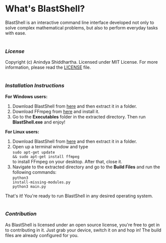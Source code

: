 # **What's BlastShell?**
BlastShell is an interactive command line interface developed not only to solve complex mathematical problems, but also to perform everyday tasks with ease.
<br><br>

### **_License_**
Copyright (c) Anindya Shiddhartha. Licensed under MIT License. For more information, please read the [LICENSE](LICENSE) file.
<br><br>

### **_Installation Instructions_**

**For Windows users:**
 1. Download BlastShell from [here](https://github.com/shiddharth/BlastShell/archive/master.zip) and then extract it in a folder.
 2. Download FFmpeg from [here](https://ffmpeg.org/download.html) and install it.
 3. Go to the **Executables** folder in the extracted directory. Then run **BlastShell.exe** and enjoy!

**For Linux users:**
 1. Download BlastShell from [here](https://github.com/shiddharth/BlastShell/archive/master.zip) and then extract it in a folder.
 2. Open up a terminal window and type <br><code>sudo apt-get update && sudo apt-get install ffmpeg</code><br> to install FFmpeg on your desktop. After that, close it.
 3. Navigate to the extracted directory and go to the **Build Files** and run the following commands:<br>
 <code>python3 install-missing-modules.py<br>python3 main.py</code>

That's it! You're ready to run BlastShell in any desired operating system.
<br><br>

### **_Contribution_**
As BlastShell is licensed under an open source license, you're free to get in to contributing
in it. Just grab your device, switch it on and hop in! The build files are already configured for you.